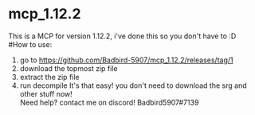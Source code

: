 # mcp_1.12.2
This is a MCP for version 1.12.2, i've done this so you don't have to :D<br/>
#How to use:
1. go to https://github.com/Badbird-5907/mcp_1.12.2/releases/tag/1
2. download the topmost zip file
3. extract the zip file
4. run decompile
It's that easy! you don't need to download the srg and other stuff now!<br/>
Need help? contact me on discord! Badbird5907#7139
